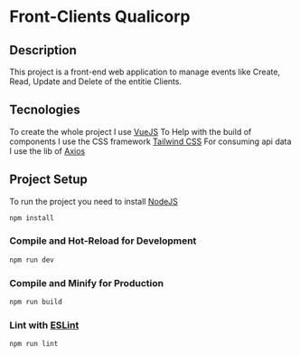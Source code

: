 # Front-Clients Qualicorp

## Description

This project is a front-end web application to manage events like Create, Read, Update and Delete of the entitie Clients.

## Tecnologies

To create the whole project I use [VueJS](https://vuejs.org/)
To Help with the build of components I use the CSS framework [Tailwind CSS](https://tailwindcss.com/)
For consuming api data I use the lib of [Axios](https://axios-http.com/ptbr/docs/intro)

## Project Setup

To run the project you need to install [NodeJS](https://nodejs.dev/download/)

```sh
npm install
```

### Compile and Hot-Reload for Development

```sh
npm run dev
```

### Compile and Minify for Production

```sh
npm run build
```

### Lint with [ESLint](https://eslint.org/)

```sh
npm run lint
```

